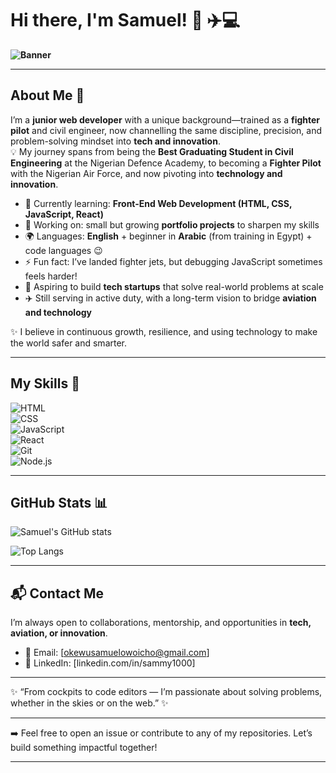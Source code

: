# Hi there, I'm Samuel! 👋 ✈️💻

**![Banner](https://media.giphy.com/media/qgQUggAC3Pfv687qPC/giphy.gif)** 

---

## About Me 🚀  

I’m a **junior web developer** with a unique background—trained as a **fighter pilot** and civil engineer, now channelling the same discipline, precision, and problem-solving mindset into **tech and innovation**.  
💡 My journey spans from being the **Best Graduating Student in Civil Engineering** at the Nigerian Defence Academy, to becoming a **Fighter Pilot** with the Nigerian Air Force, and now pivoting into **technology and innovation**.  

- 🌱 Currently learning: **Front-End Web Development (HTML, CSS, JavaScript, React)**  
- 🔭 Working on: small but growing **portfolio projects** to sharpen my skills  
- 🌍 Languages: **English** + beginner in **Arabic** (from training in Egypt) + code languages 😉   
- ⚡ Fun fact: I’ve landed fighter jets, but debugging JavaScript sometimes feels harder!
- 🔭 Aspiring to build **tech startups** that solve real-world problems at scale  
- ✈️ Still serving in active duty, with a long-term vision to bridge **aviation and technology**  

✨ I believe in continuous growth, resilience, and using technology to make the world safer and smarter.  

---

## My Skills 🧠  

![HTML](https://img.shields.io/badge/-HTML-E34F26?style=flat-square&logo=html5&logoColor=white)  
![CSS](https://img.shields.io/badge/-CSS-1572B6?style=flat-square&logo=css3&logoColor=white)  
![JavaScript](https://img.shields.io/badge/-JavaScript-F7DF1E?style=flat-square&logo=javascript&logoColor=black)  
![React](https://img.shields.io/badge/-React-61DAFB?style=flat-square&logo=react&logoColor=black)  
![Git](https://img.shields.io/badge/-Git-F05032?style=flat-square&logo=git&logoColor=white)  
![Node.js](https://img.shields.io/badge/-Node.js-339933?style=flat-square&logo=node.js&logoColor=white)  

---


## GitHub Stats 📊  

![Samuel's GitHub stats](https://github-readme-stats.vercel.app/api?username=SamuelOkewu&show_icons=true&theme=radical)  

![Top Langs](https://github-readme-stats.vercel.app/api/top-langs/?username=SamuelOkewu&layout=compact&theme=radical)  

---
## 📬 Contact Me  

I’m always open to collaborations, mentorship, and opportunities in **tech, aviation, or innovation**.  

- 📧 Email: [okewusamuelowoicho@gmail.com]  
- 💼 LinkedIn: [linkedin.com/in/sammy1000]  


---


✨ “From cockpits to code editors — I’m passionate about solving problems, whether in the skies or on the web.” ✨


---


➡️ Feel free to open an issue or contribute to any of my repositories. Let’s build something impactful together!  


---


